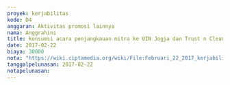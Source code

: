 ```yaml
---
proyek: kerjabilitas
kode: D4
anggaran: Aktivitas promosi lainnya
nama: Anggrahini
title: konsumsi acara penjangkauan mitra ke UIN Jogja dan Trust n Clean
date: 2017-02-22
biaya: 30000
nota: "https://wiki.ciptamedia.org/wiki/File:Februari_22_2017_kerjabilitas_D4_konsumsi_kunjungan_UIN_dan_trustnclean_inok.jpg"
tanggalpelunasan: 2017-02-22
notapelunasan:
---
```

